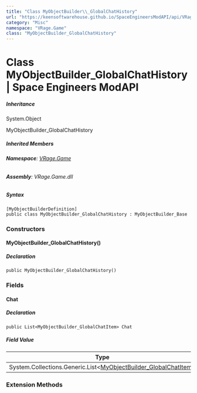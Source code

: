 ```yaml
---
title: "Class MyObjectBuilder\\_GlobalChatHistory"
url: "https://keensoftwarehouse.github.io/SpaceEngineersModAPI/api/VRage.Game.MyObjectBuilder_GlobalChatHistory.html"
category: "Misc"
namespace: "VRage.Game"
class: "MyObjectBuilder_GlobalChatHistory"
---
```


# Class MyObjectBuilder\_GlobalChatHistory | Space Engineers ModAPI

##### Inheritance

System.Object

MyObjectBuilder\_GlobalChatHistory

##### Inherited Members

###### **Namespace**: [VRage.Game](https://keensoftwarehouse.github.io/SpaceEngineersModAPI/api/VRage.Game.html)

###### **Assembly**: VRage.Game.dll

##### Syntax

```
[MyObjectBuilderDefinition]
public class MyObjectBuilder_GlobalChatHistory : MyObjectBuilder_Base
```

### Constructors

#### MyObjectBuilder\_GlobalChatHistory()

##### Declaration

```
public MyObjectBuilder_GlobalChatHistory()
```

### Fields

#### Chat

##### Declaration

```
public List<MyObjectBuilder_GlobalChatItem> Chat
```

##### Field Value

| Type | Description |
| --- | --- |
| System.Collections.Generic.List<[MyObjectBuilder\_GlobalChatItem](https://keensoftwarehouse.github.io/SpaceEngineersModAPI/api/VRage.Game.MyObjectBuilder_GlobalChatItem.html)\> |     |

### Extension Methods